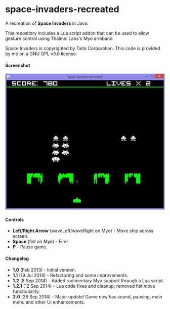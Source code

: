 space-invaders-recreated
========================

A recreation of **Space Invaders** in Java.

This repository includes a Lua script addon that can be used to allow gesture control using Thalmic Labs's Myo armband.

Space Invaders is copyrighted by Taito Corporation. This code is provided by me on a GNU GPL v3.0 license.

#### Screenshot

![Space Invaders Recreated](screenshot.png)

#### Controls

* **Left/Right Arrow** (waveLeft/waveRight on Myo) - Move ship across screen.
* **Space** (fist on Myo) - Fire!
* **P** - Pause game.

#### Changelog
* **1.0** (Feb 2013) - Initial version.
* **1.1** (19 Jul 2014) - Refactoring and some improvements.
* **1.2** (8 Sep 2014) - Added rudimentary Myo support through a Lua script.
* **1.2.1** (12 Sep 2014) - Lua code fixes and cleanup; removed fist move functionality.
* **2.0** (26 Sep 2014) - Major update! Game now has sound, pausing, main menu and other UI enhancements.